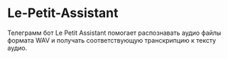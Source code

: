 # Le-Petit-Assistant
Телеграмм бот Le Petit Assistant помогает распознавать аудио файлы формата WAV и получать соответствующую транскрипцию к тексту аудио. 
